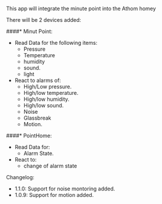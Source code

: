 This app will integrate the minute point into the Athom homey

There will be 2 devices added:

####* Minut Point:
  * Read Data for the following items:
    * Pressure
    * Temperature
    * humidity
    * sound.
    * light
  * React to alarms of:
    * High/Low pressure.
    * High/low temperature.
    * High/low humidity.
    * High/low sound.
    * Noise
    * Glassbreak
    * Motion.
    
####* PointHome:
  * Read Data for:
    * Alarm State.
  * React to:
    * change of alarm state

Changelog:
- 1.1.0: Support for noise montoring added.
- 1.0.9: Support for motion added.